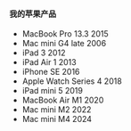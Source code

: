 
#### 我的苹果产品

* MacBook Pro 13.3 2015
* Mac mini G4 late 2006
* iPad 3 2012
* iPad Air 1 2013
* iPhone SE 2016
* Apple Watch Series 4 2018
* iPad mini 5 2019
* MacBook Air M1 2020
* Mac mini M2 2022
* Mac mini M4 2024

